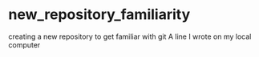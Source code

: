 # new_repository_familiarity
creating a new repository to get familiar with git
A line I wrote on my local computer  
